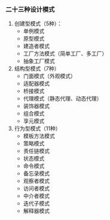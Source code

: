 ### 二十三种设计模式

1. 创建型模式（5种）：
   * 单例模式
   * 原型模式
   * 建造者模式
   * 工厂方法模式（简单工厂、多工厂）
   * 抽象工厂模式
2. 结构型模式（7种）
   * 门面模式（外观模式）
   * 适配器模式
   * 桥接模式
   * 代理模式（静态代理、动态代理）
   * 装饰器模式
   * 组合模式
   * 享元模式
3. 行为型模式（11种）
   * 模板方法模式
   * 策略模式
   * 责任链模式
   * 状态模式
   * 命令模式
   * 备忘录模式
   * 观察者模式
   * 访问者模式
   * 中介者模式
   * 迭代子模式
   * 解释器模式